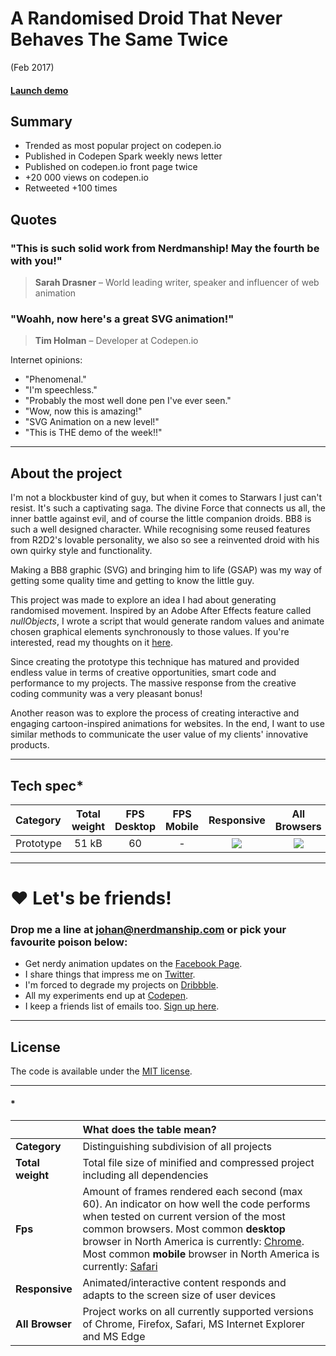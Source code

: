[bb8_animation]: https://nerdmanship.github.io/bb8/dist/
[bb8-info]: http://codepen.io/nerdmanship/details/ZLoyPG/

[no]: /nerdmanship/assets/images/projects/no.png
[yes]: /nerdmanship/assets/images/projects/yes.png

# A Randomised Droid That Never Behaves The Same Twice

(Feb 2017)



#### [Launch demo][bb8_animation]

## Summary

* Trended as most popular project on codepen.io
* Published in Codepen Spark weekly news letter
* Published on codepen.io front page twice
* +20 000 views on codepen.io
* Retweeted +100 times

## Quotes

### "This is such solid work from Nerdmanship! May the fourth be with you!"
> **Sarah Drasner** – World leading writer, speaker and influencer of web animation

### "Woahh, now here's a great SVG animation!"
> **Tim Holman** – Developer at Codepen.io

Internet opinions:
* "Phenomenal."
* "I'm speechless."
* "Probably the most well done pen I've ever seen."
* "Wow, now this is amazing!"
* "SVG Animation on a new level!"
* "This is THE demo of the week!!"

---

## About the project

I'm not a blockbuster kind of guy, but when it comes to Starwars I just can't resist. It's such a captivating saga. The divine Force that connects us all, the inner battle against evil, and of course the little companion droids. BB8 is such a well designed character. While recognising some reused features from R2D2's lovable personality, we also so see a reinvented droid with his own quirky style and functionality.

Making a BB8 graphic (SVG) and bringing him to life (GSAP) was my way of getting some quality time and getting to know the little guy.

This project was made to explore an idea I had about generating randomised movement. Inspired by an Adobe After Effects feature called *nullObjects*, I wrote a script that would generate random values and animate chosen graphical elements synchronously to those values. If you're interested, read my thoughts on it [here][bb8-info].

Since creating the prototype this technique has matured and provided endless value in terms of creative opportunities, smart code and performance to my projects. The massive response from the creative coding community was a very pleasant bonus!

Another reason was to explore the process of creating interactive and engaging cartoon-inspired animations for websites. In the end, I want to use similar methods to communicate the user value of my clients' innovative products.

---

## Tech spec*

| Category | Total weight | FPS Desktop | FPS Mobile | Responsive | All Browsers |
| :---------- | :--: | :--: | :--: |  :--: | :------: |
| Prototype | 51 kB | 60 | - | ![][no] | ![][no] |


---



# ❤️ Let's be friends!

### Drop me a line at [johan@nerdmanship.com](mailto:johan@nerdmanship.com) or pick your favourite poison below:

* Get nerdy animation updates on the [Facebook Page](http://www.facebook.com/nerdmanship).
* I share things that impress me on [Twitter](http://www.twitter.com/stromqvist).
* I'm forced to degrade my projects on [Dribbble](http://www.dribbble.com/stromqvist).
* All my experiments end up at [Codepen](http://www.codepen.io/nerdmanship).
* I keep a friends list of emails too. [Sign up here](http://nerdmanship.us13.list-manage.com/subscribe/post?u=bed6727a7b59b995ae23ca252&id=706f47db11).


---

## License

The code is available under the [MIT license](LICENSE.txt).

---

#### *

|  | **What does the table mean?** |
| :-------- | :----- |
| **Category** | Distinguishing subdivision of all projects |
| **Total weight** | Total file size of minified and compressed project including all dependencies |
| **Fps** | Amount of frames rendered each second (max 60). An indicator on how well the code performs when tested on current version of the most common browsers. Most common **desktop** browser in North America is currently: [Chrome](http://gs.statcounter.com/browser-market-share/desktop/north-america/#monthly-201604-201704). Most common **mobile** browser in North America is currently: [Safari](http://gs.statcounter.com/browser-market-share/mobile/north-america/#monthly-201604-201704) |
| **Responsive** | Animated/interactive content responds and adapts to the screen size of user devices |
| **All Browser** | Project works on all currently supported versions of Chrome, Firefox, Safari, MS Internet Explorer and MS Edge |

